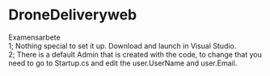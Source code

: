 # DroneDeliveryweb
Examensarbete<br/>
1; Nothing special to set it up. Download and launch in Visual Studio. <br/>
2; There is a default Admin that is created with the code, to change that you need to go to Startup.cs and edit the user.UserName and user.Email.
